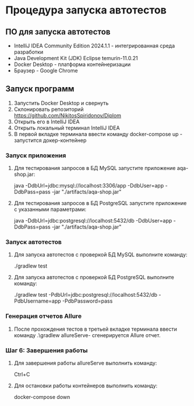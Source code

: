# Процедура запуска автотестов
## ПО для запуска автотестов
* IntelliJ IDEA Community Edition 2024.1.1 - интегрированная среда разработки
* Java Development Kit (JDK) Eclipse temurin-11.0.21
* Docker Desktop - платформа контейнеризации
* Браузер - Google Chrome
## Запуск программ
1. Запустить Docker Desktop и свернуть
2. Склонировать репозиторий https://github.com/NikitosSpiridonov/Diplom
3. Открыть его в IntelliJ IDEA
4. Открыть локальный терминал IntelliJ IDEA
5. В первой вкладке терминала ввести команду docker-compose up - запустится докер-контейнер
### Запуск приложения
1. Для тестирования запросов в БД MySQL запустите приложение aqa-shop.jar:

   java -DdbUrl=jdbc:mysql://localhost:3306/app -DdbUser=app -DdbPass=pass -jar "./artifacts/aqa-shop.jar"
2. Для тестирования запросов в БД PostgreSQL запустите приложение с указанными параметрами:

   java -DdbUrl=jdbc:postgresql://localhost:5432/db -DdbUser=app -DdbPass=pass -jar "./artifacts/aqa-shop.jar"
### Запуск автотестов
1. Для запуска автотестов с проверкой БД MySQL выполните команду:

   ./gradlew test
2. Для запуска автотестов с проверкой БД PostgreSQL выполните команду:

   ./gradlew test -PdbUrl=jdbc:postgresql://localhost:5432/db -PdbUsername=app -PdbPassword=pass
### Генерация отчетов Allure
1. После прохождения тестов в третьей вкладке терминала ввести команду .\gradlew allureServe- сгенерируется Allure отчет.
### Шаг 6: Завершения работы
1. Для завершения работы allureServe выполнить команду:

   Ctrl+C
2. Для остановки работы контейнеров выполнить команду:

   docker-compose down